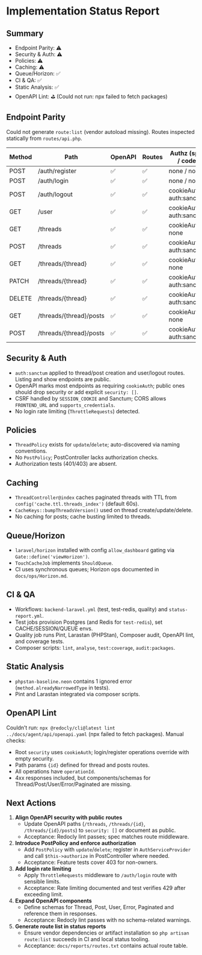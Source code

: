 # Implementation Status Report

## Summary
- Endpoint Parity: ⚠️
- Security & Auth: ⚠️
- Policies: ⚠️
- Caching: ⚠️
- Queue/Horizon: ✅
- CI & QA: ✅
- Static Analysis: ✅
- OpenAPI Lint: ⛳ (Could not run: npx failed to fetch packages)

## Endpoint Parity
Could not generate `route:list` (vendor autoload missing). Routes inspected statically from `routes/api.php`.

| Method | Path | OpenAPI | Routes | Authz (spec / code) | Tests |
| --- | --- | --- | --- | --- | --- |
| POST | /auth/register | ✅ | ✅ | none / none | AuthTest |
| POST | /auth/login | ✅ | ✅ | none / none | AuthTest |
| POST | /auth/logout | ✅ | ✅ | cookieAuth / auth:sanctum | AuthTest |
| GET | /user | ✅ | ✅ | cookieAuth / auth:sanctum | AuthTest |
| GET | /threads | ✅ | ✅ | cookieAuth / none | Thread* | 
| POST | /threads | ✅ | ✅ | cookieAuth / auth:sanctum | ThreadTest |
| GET | /threads/{thread} | ✅ | ✅ | cookieAuth / none | ThreadTest |
| PATCH | /threads/{thread} | ✅ | ✅ | cookieAuth / auth:sanctum | ThreadTest |
| DELETE | /threads/{thread} | ✅ | ✅ | cookieAuth / auth:sanctum | ThreadTest |
| GET | /threads/{thread}/posts | ✅ | ✅ | cookieAuth / none | PostTest |
| POST | /threads/{thread}/posts | ✅ | ✅ | cookieAuth / auth:sanctum | PostTest |

## Security & Auth
- `auth:sanctum` applied to thread/post creation and user/logout routes. Listing and show endpoints are public.
- OpenAPI marks most endpoints as requiring `cookieAuth`; public ones should drop security or add explicit `security: []`.
- CSRF handled by `SESSION_COOKIE` and Sanctum; CORS allows `FRONTEND_URL` and `supports_credentials`.
- No login rate limiting (`ThrottleRequests`) detected.

## Policies
- `ThreadPolicy` exists for `update`/`delete`; auto-discovered via naming conventions.
- No `PostPolicy`; PostController lacks authorization checks.
- Authorization tests (401/403) are absent.

## Caching
- `ThreadController@index` caches paginated threads with TTL from `config('cache.ttl.threads_index')` (default 60s).
- `CacheKeys::bumpThreadsVersion()` used on thread create/update/delete.
- No caching for posts; cache busting limited to threads.

## Queue/Horizon
- `laravel/horizon` installed with config `allow_dashboard` gating via `Gate::define('viewHorizon')`.
- `TouchCacheJob` implements `ShouldQueue`.
- CI uses synchronous queues; Horizon ops documented in `docs/ops/Horizon.md`.

## CI & QA
- Workflows: `backend-laravel.yml` (test, test-redis, quality) and `status-report.yml`.
- Test jobs provision Postgres (and Redis for `test-redis`), set CACHE/SESSION/QUEUE envs.
- Quality job runs Pint, Larastan (PHPStan), Composer audit, OpenAPI lint, and coverage tests.
- Composer scripts: `lint`, `analyse`, `test:coverage`, `audit:packages`.

## Static Analysis
- `phpstan-baseline.neon` contains 1 ignored error (`method.alreadyNarrowedType` in tests).
- Pint and Larastan integrated via composer scripts.

## OpenAPI Lint
Couldn’t run: `npx @redocly/cli@latest lint ../docs/agent/api/openapi.yaml` (npx failed to fetch packages).
Manual checks:
- Root `security` uses `cookieAuth`; login/register operations override with empty security.
- Path params `{id}` defined for thread and posts routes.
- All operations have `operationId`.
- 4xx responses included, but components/schemas for Thread/Post/User/Error/Paginated are missing.

## Next Actions
1. **Align OpenAPI security with public routes**
   - Update OpenAPI paths (`/threads`, `/threads/{id}`, `/threads/{id}/posts`) to `security: []` or document as public.
   - Acceptance: Redocly lint passes; spec matches route middleware.
2. **Introduce PostPolicy and enforce authorization**
   - Add `PostPolicy` with `update`/`delete`; register in `AuthServiceProvider` and call `$this->authorize` in PostController where needed.
   - Acceptance: Feature tests cover 403 for non-owners.
3. **Add login rate limiting**
   - Apply `ThrottleRequests` middleware to `/auth/login` route with sensible limits.
   - Acceptance: Rate limiting documented and test verifies 429 after exceeding limit.
4. **Expand OpenAPI components**
   - Define schemas for Thread, Post, User, Error, Paginated and reference them in responses.
   - Acceptance: Redocly lint passes with no schema-related warnings.
5. **Generate route list in status reports**
   - Ensure vendor dependencies or artifact installation so `php artisan route:list` succeeds in CI and local status tooling.
   - Acceptance: `docs/reports/routes.txt` contains actual route table.
